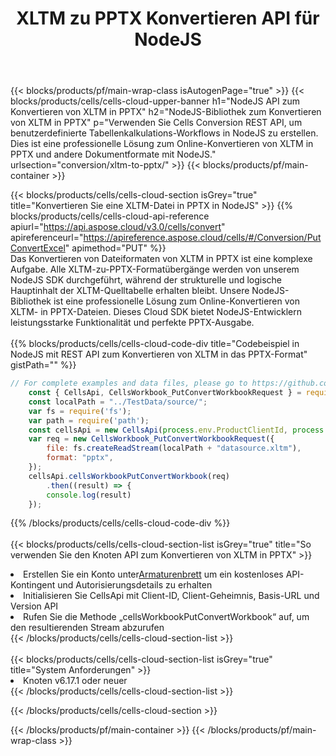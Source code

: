﻿---
title: XLTM zu PPTX Konvertieren API für NodeJS
description:  Verwendung des Cloud SDK Aspose.Cells für NodeJS zum Konvertieren einer Datei im XLTM-Format in eine Datei im PPTX-Format.
url: /de/nodejs/conversion/xltm-to-pptx/
---
{{< blocks/products/pf/main-wrap-class isAutogenPage="true" >}}
{{< blocks/products/cells/cells-cloud-upper-banner h1="NodeJS API zum Konvertieren von XLTM in PPTX" h2="NodeJS-Bibliothek zum Konvertieren von XLTM in PPTX" p="Verwenden Sie Cells Conversion REST API, um benutzerdefinierte Tabellenkalkulations-Workflows in NodeJS zu erstellen. Dies ist eine professionelle Lösung zum Online-Konvertieren von XLTM in PPTX und andere Dokumentformate mit NodeJS." urlsection="conversion/xltm-to-pptx/" >}}
{{< blocks/products/pf/main-container >}}

{{< blocks/products/cells/cells-cloud-section isGrey="true" title="Konvertieren Sie eine XLTM-Datei in PPTX in NodeJS" >}}
{{% blocks/products/cells/cells-cloud-api-reference apiurl="https://api.aspose.cloud/v3.0/cells/convert" apireferenceurl="https://apireference.aspose.cloud/cells/#/Conversion/PutConvertExcel" apimethod="PUT" %}}
<br/>
Das Konvertieren von Dateiformaten von XLTM in PPTX ist eine komplexe Aufgabe. Alle XLTM-zu-PPTX-Formatübergänge werden von unserem NodeJS SDK durchgeführt, während der strukturelle und logische Hauptinhalt der XLTM-Quelltabelle erhalten bleibt. Unsere NodeJS-Bibliothek ist eine professionelle Lösung zum Online-Konvertieren von XLTM- in PPTX-Dateien. Dieses Cloud SDK bietet NodeJS-Entwicklern leistungsstarke Funktionalität und perfekte PPTX-Ausgabe.
<br/>
<br/>
{{% blocks/products/cells/cells-cloud-code-div title="Codebeispiel in NodeJS mit REST API zum Konvertieren von XLTM in das PPTX-Format" gistPath="" %}}
 
```js
// For complete examples and data files, please go to https://github.com/aspose-cells-cloud/aspose-cells-cloud-node/
    const { CellsApi, CellsWorkbook_PutConvertWorkbookRequest } = require("asposecellscloud");
    const localPath = "../TestData/source/";
    var fs = require('fs');
    var path = require('path');
    const cellsApi = new CellsApi(process.env.ProductClientId, process.env.ProductClientSecret);
    var req = new CellsWorkbook_PutConvertWorkbookRequest({
        file: fs.createReadStream(localPath + "datasource.xltm"),
        format: "pptx",
    });
    cellsApi.cellsWorkbookPutConvertWorkbook(req)
        .then((result) => {
        console.log(result)
    });
```
 
{{% /blocks/products/cells/cells-cloud-code-div %}}
<br/>
<br/>
{{< blocks/products/cells/cells-cloud-section-list isGrey="true" title="So verwenden Sie den Knoten API zum Konvertieren von XLTM in PPTX" >}}
<li> Erstellen Sie ein Konto unter<a href="https://dashboard.aspose.cloud/">Armaturenbrett</a> um ein kostenloses API-Kontingent und Autorisierungsdetails zu erhalten</li>
<li>Initialisieren Sie CellsApi mit Client-ID, Client-Geheimnis, Basis-URL und Version API</li>
<li>Rufen Sie die Methode „cellsWorkbookPutConvertWorkbook“ auf, um den resultierenden Stream abzurufen</li>
{{< /blocks/products/cells/cells-cloud-section-list >}}
<br/>
<br/>
{{< blocks/products/cells/cells-cloud-section-list isGrey="true" title="System Anforderungen" >}}
<li>Knoten v6.17.1 oder neuer</li>
{{< /blocks/products/cells/cells-cloud-section-list >}}

{{< /blocks/products/cells/cells-cloud-section >}}

{{< /blocks/products/pf/main-container >}}
{{< /blocks/products/pf/main-wrap-class >}}
